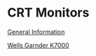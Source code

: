 # CRT Monitors

[General Information](monitors/general.md)

[Wells Garnder K7000](monitors/k7000.md)
